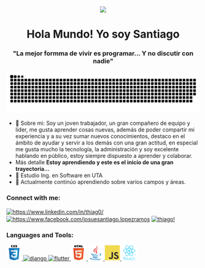 <div align = "center">
<img src = "https://github.com/7oSkaaa/7oSkaaa/blob/main/Images/about_me.gif?raw=true" width = 50px align="center"></picture>
<h1 align="center">Hola Mundo! Yo soy Santiago</h1> <picture>
<h3 align="center">"La mejor formma de vivir es programar... Y no discutir con nadie"</h3>

<div align="center">
  <img  src="https://github.com/1999AZZAR/1999AZZAR/blob/main/resources/img/grid-snake.svg"
       alt="snake" /></a>
</div>
</div>



- 📄 Sobre mi: Soy un joven trabajador, un gran compañero de equipo y líder, me gusta aprender cosas nuevas, además de poder compartir mi experiencia y a su vez sumar nuevos conocimientos, destaco en el ámbito de ayudar y servir a los demás con una gran actitud, en especial me gusta mucho la tecnología, la administración y soy excelente hablando en público, estoy siempre dispuesto a aprender y colaborar.
- Más detalle **Estoy aprendiendo y este es el inicio de una gran trayectoria...**
- 🔭 Estudio Ing. en Software en UTA
- 🌱 Actualmente continúo aprendiendo sobre varios campos y áreas.
  
<h3 align="left">Connect with me:</h3>
<p align="left">
<a href="https://linkedin.com/in/https://www.linkedin.com/in/thiag0/" target="blank"><img align="center" src="https://raw.githubusercontent.com/rahuldkjain/github-profile-readme-generator/master/src/images/icons/Social/linked-in-alt.svg" alt="https://www.linkedin.com/in/thiag0/" height="30" width="40" /></a>
<a href="https://fb.com/https://www.facebook.com/josuesantiago.lopezramos" target="blank"><img align="center" src="https://raw.githubusercontent.com/rahuldkjain/github-profile-readme-generator/master/src/images/icons/Social/facebook.svg" alt="https://www.facebook.com/josuesantiago.lopezramos" height="30" width="40" /></a>
<a href="https://www.youtube.com/c/thiago!" target="blank"><img align="center" src="https://raw.githubusercontent.com/rahuldkjain/github-profile-readme-generator/master/src/images/icons/Social/youtube.svg" alt="thiago!" height="30" width="40" /></a>
</p>

<h3 align="left">Languages and Tools:</h3>
<p align="left"> <a href="https://www.w3schools.com/css/" target="_blank" rel="noreferrer"> <img src="https://raw.githubusercontent.com/devicons/devicon/master/icons/css3/css3-original-wordmark.svg" alt="css3" width="40" height="40"/> </a> <a href="https://www.djangoproject.com/" target="_blank" rel="noreferrer"> <img src="https://cdn.worldvectorlogo.com/logos/django.svg" alt="django" width="40" height="40"/> </a> <a href="https://flutter.dev" target="_blank" rel="noreferrer"> <img src="https://www.vectorlogo.zone/logos/flutterio/flutterio-icon.svg" alt="flutter" width="40" height="40"/> </a> <a href="https://www.w3.org/html/" target="_blank" rel="noreferrer"> <img src="https://raw.githubusercontent.com/devicons/devicon/master/icons/html5/html5-original-wordmark.svg" alt="html5" width="40" height="40"/> </a> <a href="https://www.java.com" target="_blank" rel="noreferrer"> <img src="https://raw.githubusercontent.com/devicons/devicon/master/icons/java/java-original.svg" alt="java" width="40" height="40"/> </a> <a href="https://developer.mozilla.org/en-US/docs/Web/JavaScript" target="_blank" rel="noreferrer"> <img src="https://raw.githubusercontent.com/devicons/devicon/master/icons/javascript/javascript-original.svg" alt="javascript" width="40" height="40"/> </a> <a href="https://reactjs.org/" target="_blank" rel="noreferrer"> <img src="https://raw.githubusercontent.com/devicons/devicon/master/icons/react/react-original-wordmark.svg" alt="react" width="40" height="40"/> </a> </p>


